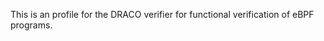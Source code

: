 This is an profile for the DRACO verifier for functional verification of eBPF programs.

<!---
DRACO-verifier/DRACO-verifier is a ✨ special ✨ repository because its `README.md` (this file) appears on your GitHub profile.
You can click the Preview link to take a look at your changes.
--->
